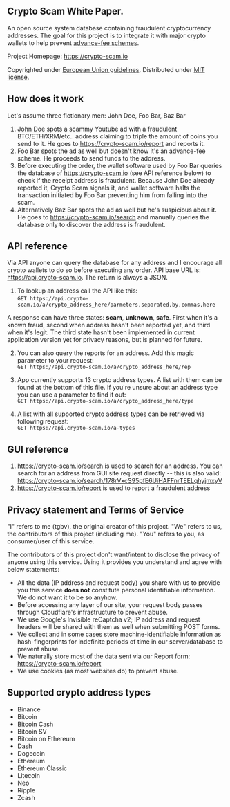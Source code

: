 ## Crypto Scam White Paper.

An open source system database containing fraudulent cryptocurrency addresses. 
The goal for this project is to integrate it with major crypto wallets to help prevent <a href="https://www.fbi.gov/scams-and-safety/common-scams-and-crimes/advance-fee-schemes" target="_blank">advance-fee schemes</a>. 

Project Homepage: https://crypto-scam.io

Copyrighted under <a href="https://europa.eu/youreurope/business/running-business/intellectual-property/copyright/index_en.htm" target="_blank">European Union guidelines</a>. Distributed under <a href="https://github.com/tgbv/crypto-scam/blob/beta/license.txt" target="_blank">MIT license</a>.

## How does it work

Let's assume three fictionary men: John Doe, Foo Bar, Baz Bar

1. John Doe spots a scammy Youtube ad with a fraudulent BTC/ETH/XRM/etc.. address claiming to triple the amount of coins you send to it. He goes to https://crypto-scam.io/report and reports it.
2. Foo Bar spots the ad as well but doesn't know it's an advance-fee scheme. He proceeds to send funds to the address.
3. Before executing the order, the wallet software used by Foo Bar queries the database of https://crypto-scam.io (see API reference below) to check if the receipt address is fraudulent. Because John Doe already reported it, Crypto Scam signals it, and wallet software halts the transaction initiated by Foo Bar preventing him from falling into the scam.
4. Alternatively Baz Bar spots the ad as well but he's suspicious about it. He goes to https://crypto-scam.io/search and manually queries the database only to discover the address is fraudulent.

## API reference

Via API anyone can query the database for any address and I encourage all crypto wallets to do so before executing any order. API base URL is: https://api.crypto-scam.io. The return is always a JSON.

1. To lookup an address call the API like this:  
`GET https://api.crypto-scam.io/a/crypto_address_here/parmeters,separated,by,commas,here`

A response can have three states: **scam**, **unknown**, **safe**. First when it's a known fraud, second when address hasn't been reported yet, and third when it's legit.
The third state hasn't been implemented in current application version yet for privacy reasons, but is planned for future.

2. You can also query the reports for an address. Add this magic parameter to your request:  
`GET https://api.crypto-scam.io/a/crypto_address_here/rep`

3. App currently supports 13 crypto address types. A list with them can be found at the bottom of this file. If you're unsure about an address type you can use a parameter to find it out:  
`GET https://api.crypto-scam.io/a/crypto_address_here/type`

4. A list with all supported crypto address types can be retrieved via following request:  
`GET https://api.crypto-scam.io/a-types`

## GUI reference

1. https://crypto-scam.io/search is used to search for an address. You can search for an address from GUI site request directly -- this is also valid: https://crypto-scam.io/search/178rVxcS95pfE6UiHAFFnrTEELqhyjmxyV
2. https://crypto-scam.io/report is used to report a fraudulent address

## Privacy statement and Terms of Service
"I" refers to me (tgbv), the original creator of this project.
"We" refers to us, the contributors of this project (including me).
"You" refers to you, as consumer/user of this service.

The contributors of this project don't want/intent to disclose the privacy of anyone using this service.
Using it provides you understand and agree with below statements:

- All the data (IP address and request body) you share with us to provide you this service **does not** constitute personal identifiable information. We do not want it to be so anyhow.
- Before accessing any layer of our site, your request body passes through Cloudflare's infrastructure to prevent abuse.
- We use Google's Invisible reCaptcha v2; IP address and request headers will be shared with them as well when submitting POST forms.
- We collect and in some cases store machine-identifiable information as hash-fingerprints for indefinite periods of time in our server/database to prevent abuse. 
- We naturally store most of the data sent via our Report form: https://crypto-scam.io/report
- We use cookies (as most websites do) to prevent abuse.

## Supported crypto address types

- Binance
- Bitcoin
- Bitcoin Cash
- Bitcoin SV
- Bitcoin on Ethereum
- Dash
- Dogecoin
- Ethereum
- Ethereum Classic
- Litecoin
- Neo
- Ripple
- Zcash
